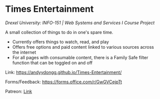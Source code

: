 # Times Entertainment
*Drexel University: INFO-151 | Web Systems and Services I Course Project*

A small collection of things to do in one's spare time.
- Currently offers things to watch, read, and play
- Offers free options and paid content linked to various sources across the internet
- For all pages with consumable content, there is a Family Safe filter function that can be toggled on and off

Link: https://andyydongg.github.io/Times-Entertainment/

Forms/Feedback: https://forms.office.com/r/GwGVCejpTt

Patreon: [Link](https://www.patreon.com/TimesEntertainment?utm_medium=clipboard_copy&utm_source=copyLink&utm_campaign=creatorshare_creator&utm_content=join_link)
